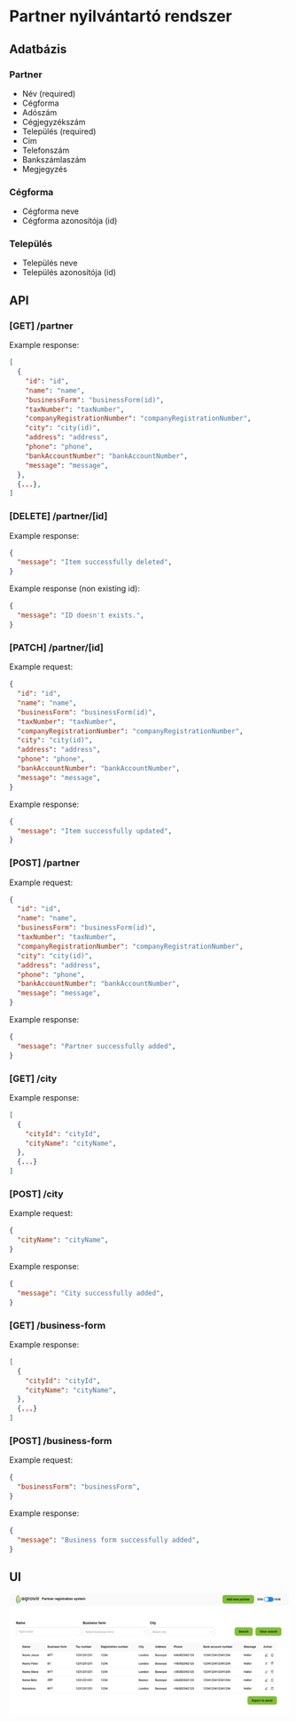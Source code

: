 # Partner nyilvántartó rendszer

## Adatbázis

### Partner
  - Név (required)
  - Cégforma
  - Adószám
  - Cégjegyzékszám
  - Település (required)
  - Cím
  - Telefonszám
  - Bankszámlaszám
  - Megjegyzés

### Cégforma
  - Cégforma neve
  - Cégforma azonosítója (id)

### Település
  - Település neve
  - Település azonosítója (id)

## API

### [GET] /partner

Example response:
```json
[
  {
    "id": "id",
    "name": "name",
    "businessForm": "businessForm(id)",
    "taxNumber": "taxNumber",
    "companyRegistrationNumber": "companyRegistrationNumber",
    "city": "city(id)",
    "address": "address",
    "phone": "phone",
    "bankAccountNumber": "bankAccountNumber",
    "message": "message",
  },
  {...},
]
```

### [DELETE] /partner/[id]

Example response:
```json
{
  "message": "Item successfully deleted",
}
```

Example response (non existing id):
```json
{
  "message": "ID doesn't exists.",
}
```

### [PATCH] /partner/[id]

Example request:
```json
{
  "id": "id",
  "name": "name",
  "businessForm": "businessForm(id)",
  "taxNumber": "taxNumber",
  "companyRegistrationNumber": "companyRegistrationNumber",
  "city": "city(id)",
  "address": "address",
  "phone": "phone",
  "bankAccountNumber": "bankAccountNumber",
  "message": "message",
}
```

Example response:
```json
{
  "message": "Item successfully updated",
}
```

### [POST] /partner

Example request:
```json
{
  "id": "id",
  "name": "name",
  "businessForm": "businessForm(id)",
  "taxNumber": "taxNumber",
  "companyRegistrationNumber": "companyRegistrationNumber",
  "city": "city(id)",
  "address": "address",
  "phone": "phone",
  "bankAccountNumber": "bankAccountNumber",
  "message": "message",
}
```

Example response:
```json
{
  "message": "Partner successfully added",
}
```

### [GET] /city

Example response:
```json
[
  {
    "cityId": "cityId",
    "cityName": "cityName",
  },
  {...}
]
```

### [POST] /city

Example request:
```json
{
  "cityName": "cityName",
}
```

Example response:
```json
{
  "message": "City successfully added",
}
```

### [GET] /business-form

Example response:
```json
[
  {
    "cityId": "cityId",
    "cityName": "cityName",
  },
  {...}
]
```

### [POST] /business-form

Example request:
```json
{
  "businessForm": "businessForm",
}
```

Example response:
```json
{
  "message": "Business form successfully added",
}
```

## UI

![Partners](partners.png)

